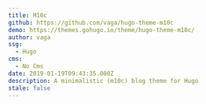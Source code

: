 ```yaml
---
title: M10c
github: https://github.com/vaga/hugo-theme-m10c
demo: https://themes.gohugo.io/theme/hugo-theme-m10c/
author: vaga
ssg:
  - Hugo
cms:
  - No Cms
date: 2019-01-19T09:43:35.000Z
description: A minimalistic (m10c) blog theme for Hugo
stale: false
---
```


